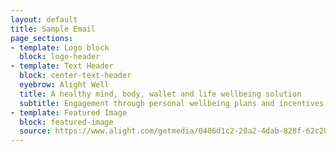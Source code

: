 ```yaml
---
layout: default
title: Sample Email
page_sections:
- template: Logo block
  block: logo-header
- template: Text Header
  block: center-text-header
  eyebrow: Alight Well
  title: A healthy mind, body, wallet and life wellbeing solution
  subtitle: Engagement through personal wellbeing plans and incentives
- template: Featured Image
  block: featured-image
  source: https://www.alight.com/getmedia/0406d1c2-20a2-4dab-828f-62c206497ac8/alight-well-hero-1920x1080.jpg?width=1920
---
```


